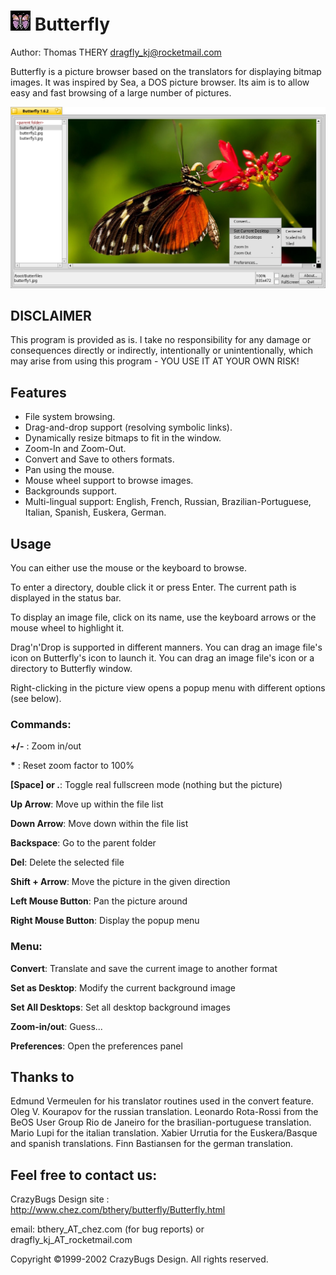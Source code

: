 #  ![Butterfly Icon](distribute/bficon.jpg) Butterfly

Author: Thomas THERY <dragfly_kj@rocketmail.com>

Butterfly is a picture browser based on the translators for displaying bitmap images. It was inspired by Sea, a DOS picture browser. Its aim is to allow easy and fast browsing of a large number of pictures.

 ![Butterfly Screenshot](distribute/Screenshot.png)

## DISCLAIMER

This program is provided as is. I take no responsibility for any damage or consequences directly or indirectly, intentionally or unintentionally, which may arise from using this program - YOU USE IT AT YOUR OWN RISK!


## Features

- File system browsing.
- Drag-and-drop support (resolving symbolic links).
- Dynamically resize bitmaps to fit in the window.
- Zoom-In and Zoom-Out.
- Convert and Save to others formats.
- Pan using the mouse.
- Mouse wheel support to browse images.
- Backgrounds support.
- Multi-lingual support: English, French, Russian, Brazilian-Portuguese, Italian, Spanish, Euskera, German.


## Usage

You can either use the mouse or the keyboard to browse.

To enter a directory, double click it or press Enter. The current path is displayed in the status bar.

To display an image file, click on its name, use the keyboard arrows or the mouse wheel to highlight it.

Drag'n'Drop is supported in different manners. You can drag an image file's icon on Butterfly's icon to launch it. You can drag an image file's icon or a directory to Butterfly window. 

Right-clicking in the picture view opens a popup menu with different options (see below).

### Commands:
**+/-**         :    Zoom in/out

**\***          :    Reset zoom factor to 100%

**[Space] or .**:    Toggle real fullscreen mode (nothing but the picture)
 
 
**Up Arrow**:        Move up within the file list

**Down Arrow**:      Move down within the file list

**Backspace**:       Go to the parent folder

**Del**:             Delete the selected file
 
 
**Shift + Arrow**:   Move the picture in the given direction
 
 
**Left Mouse Button**:   Pan the picture around

**Right Mouse Button**:  Display the popup menu

### Menu:
**Convert**:            Translate and save the current image to another format

**Set as Desktop**:     Modify the current background image

**Set All Desktops**:   Set all desktop background images

**Zoom-in/out**:        Guess...

**Preferences**:        Open the preferences panel

## Thanks to
Edmund Vermeulen for his translator routines used in the convert feature.
Oleg V. Kourapov for the russian translation.
Leonardo Rota-Rossi from the BeOS User Group Rio de Janeiro for the brasilian-portuguese translation.
Mario Lupi for the italian translation.
Xabier Urrutia for the Euskera/Basque and spanish translations.
Finn Bastiansen for the german translation.

## Feel free to contact us:

CrazyBugs Design
site : http://www.chez.com/bthery/butterfly/Butterfly.html

email: bthery_AT_chez.com (for bug reports) or dragfly_kj_AT_rocketmail.com

Copyright ©1999-2002 CrazyBugs Design. All rights reserved.
